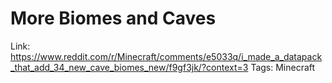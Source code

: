 # More Biomes and Caves

Link: https://www.reddit.com/r/Minecraft/comments/e5033q/i_made_a_datapack_that_add_34_new_cave_biomes_new/f9gf3jk/?context=3
Tags: Minecraft